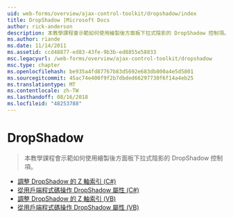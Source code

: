 ```yaml
---
uid: web-forms/overview/ajax-control-toolkit/dropshadow/index
title: DropShadow |Microsoft Docs
author: rick-anderson
description: 本教學課程會示範如何使用繪製後方面板下拉式陰影的 DropShadow 控制項。
ms.author: riande
ms.date: 11/14/2011
ms.assetid: ccd48877-ed83-43fe-9b3b-ed8855e58833
msc.legacyurl: /web-forms/overview/ajax-control-toolkit/dropshadow
msc.type: chapter
ms.openlocfilehash: be935a4fd87767b83d5692e683db800a4e5d5801
ms.sourcegitcommit: 45ac74e400f9f2b7dbded66297730f6f14a4eb25
ms.translationtype: MT
ms.contentlocale: zh-TW
ms.lasthandoff: 08/16/2018
ms.locfileid: "48253788"
---
```

<a name="dropshadow"></a>DropShadow
====================
> 本教學課程會示範如何使用繪製後方面板下拉式陰影的 DropShadow 控制項。


- [調整 DropShadow 的 Z 軸索引 (C#)](adjusting-the-z-index-of-a-dropshadow-cs.md)
- [從用戶端程式碼操作 DropShadow 屬性 (C#)](manipulating-dropshadow-properties-from-client-code-cs.md)
- [調整 DropShadow 的 Z 軸索引 (VB)](adjusting-the-z-index-of-a-dropshadow-vb.md)
- [從用戶端程式碼操作 DropShadow 屬性 (VB)](manipulating-dropshadow-properties-from-client-code-vb.md)
